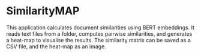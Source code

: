 # SimilarityMAP
This application calculates document similarities using BERT embeddings. It reads text files from a folder, computes pairwise similarities, and generates a heat-map to visualise the results. The similarity matrix can be saved as a CSV file, and the heat-map as an image.
